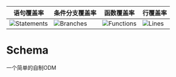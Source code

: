| 语句覆盖率 | 条件分支覆盖率 | 函数覆盖率 | 行覆盖率 |
| -----------|----------|-----------|-------|
| ![Statements](https://img.shields.io/badge/Coverage-95.65%25-brightgreen.svg "Make me better!") | ![Branches](https://img.shields.io/badge/Coverage-88.46%25-yellow.svg "Make me better!") | ![Functions](https://img.shields.io/badge/Coverage-87.5%25-yellow.svg "Make me better!") | ![Lines](https://img.shields.io/badge/Coverage-95.29%25-brightgreen.svg "Make me better!") |

# Schema
一个简单的自制ODM